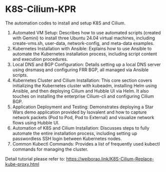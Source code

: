 # K8S-Cilium-KPR
The automation codes to install and setup K8S and Cilium.

1. Automated VM Setup: Describes how to use automated scripts (created with Gemini) to install three Ubuntu 24.04 virtual machines, including create-vms.sh, user-data, network-config, and meta-data examples.
2. Kubernetes Installation with Ansible: Explains how to use Ansible to automate the Kubernetes installation process, including script content and execution procedures.
3. Local DNS and BGP Configuration: Details setting up a local DNS server using dnsmasq and configuring FRR BGP, all managed via Ansible scripts.
4. Kubernetes Cluster and Cilium Installation: This core section covers initializing the Kubernetes cluster with kubeadm, installing Helm using Ansible, and then deploying Cilium and Hubble UI via Helm. It also touches on installing the enterprise Cilium-cli and configuring Cilium BGP.
5. Application Deployment and Testing: Demonstrates deploying a Star Wars demo application provided by Isovalent and how to capture network packets (Pod to Pod, Pod to External) and visualize network flows using Hubble UI.
6. Automation of K8S and Cilium Installation: Discusses steps to fully automate the entire installation process, including setting up passwordless SSH login between Kubernetes nodes.
7. Common Kubectl Commands: Provides a list of frequently used kubectl commands for managing the cluster.

Detail tutorial please refer to:
https://weiborao.link/K8S-Cilium-Replace-kube-proxy.html
